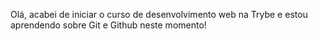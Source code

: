 Olá, acabei de iniciar o curso de desenvolvimento web na Trybe e estou aprendendo sobre Git e Github neste momento!

